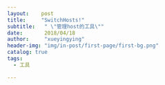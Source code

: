 ```yaml
---
layout:    post
title:     "SwitchHosts!"
subtitle:   " \"管理host的工具\""
date:       2018/04/18
author:     "xueyingying"
header-img: "img/in-post/first-page/first-bg.png"
catalog: true
tags:
  - 工具

---
```











